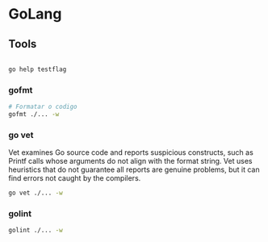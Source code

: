 # GoLang

## Tools

```bash

go help testflag

```

### gofmt
```bash
# Formatar o codigo
gofmt ./... -w
```

### go vet

Vet examines Go source code and reports suspicious constructs, such as Printf calls whose arguments do not align with the format string.
Vet uses heuristics that do not guarantee all reports are genuine problems, but it can find errors not caught by the compilers.

```bash
go vet ./... -w
```

### golint

```bash
golint ./... -w
```
